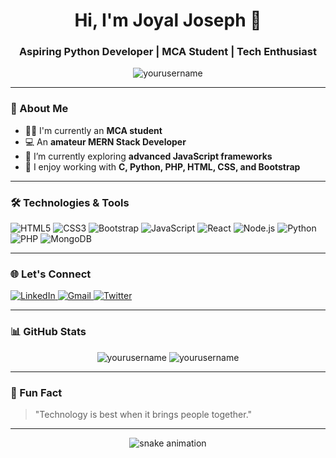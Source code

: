 <h1 align="center">Hi, I'm Joyal Joseph 👋</h1>
<h3 align="center">Aspiring Python Developer | MCA Student | Tech Enthusiast</h3>

<p align="center">
  <img src="https://komarev.com/ghpvc/?username=yourusername&label=Profile%20views&color=0e75b6&style=flat" alt="yourusername" />
</p>

---

### 🚀 About Me
- 👨‍🎓 I'm currently an **MCA student**
- 💻 An **amateur MERN Stack Developer**
- 🌱 I’m currently exploring **advanced JavaScript frameworks**
- 👾 I enjoy working with **C, Python, PHP, HTML, CSS, and Bootstrap**

---

### 🛠️ Technologies & Tools

<p align="left">
  <img src="https://img.shields.io/badge/-HTML5-E34F26?style=flat&logo=HTML5&logoColor=white" alt="HTML5"/>
  <img src="https://img.shields.io/badge/-CSS3-1572B6?style=flat&logo=CSS3&logoColor=white" alt="CSS3"/>
  <img src="https://img.shields.io/badge/-Bootstrap-7952B3?style=flat&logo=bootstrap&logoColor=white" alt="Bootstrap"/>
  <img src="https://img.shields.io/badge/-JavaScript-F7DF1E?style=flat&logo=JavaScript&logoColor=black" alt="JavaScript"/>
  <img src="https://img.shields.io/badge/-React-61DAFB?style=flat&logo=React&logoColor=black" alt="React"/>
  <img src="https://img.shields.io/badge/-Node.js-339933?style=flat&logo=Node.js&logoColor=white" alt="Node.js"/>
  <img src="https://img.shields.io/badge/-Python-3776AB?style=flat&logo=Python&logoColor=white" alt="Python"/>
  <img src="https://img.shields.io/badge/-PHP-777BB4?style=flat&logo=PHP&logoColor=white" alt="PHP"/>
  <img src="https://img.shields.io/badge/-MongoDB-47A248?style=flat&logo=MongoDB&logoColor=white" alt="MongoDB"/>
</p>

---

### 🌐 Let's Connect

<p align="left">
  <a href="https://www.linkedin.com/in/yourlinkedinprofile/" target="_blank">
    <img src="https://img.shields.io/badge/-LinkedIn-%230077B5?style=flat&logo=linkedin&logoColor=white" alt="LinkedIn"/>
  </a>
  <a href="mailto:youremail@example.com" target="_blank">
    <img src="https://img.shields.io/badge/-Gmail-D14836?style=flat&logo=gmail&logoColor=white" alt="Gmail"/>
  </a>
  <a href="https://twitter.com/yourtwitterhandle" target="_blank">
    <img src="https://img.shields.io/badge/-Twitter-1DA1F2?style=flat&logo=twitter&logoColor=white" alt="Twitter"/>
  </a>
</p>

---

### 📊 GitHub Stats
<p align="center">
  <img src="https://github-readme-stats.vercel.app/api?username=yourusername&show_icons=true&theme=radical" alt="yourusername" />
  <img src="https://github-readme-streak-stats.herokuapp.com/?user=yourusername&theme=radical" alt="yourusername" />
</p>

---

### 🎉 Fun Fact
> "Technology is best when it brings people together."

---

<p align="center">
  <img src="https://github.com/yourusername/yourusername/raw/output/github-contribution-grid-snake.svg" alt="snake animation" />
</p>
